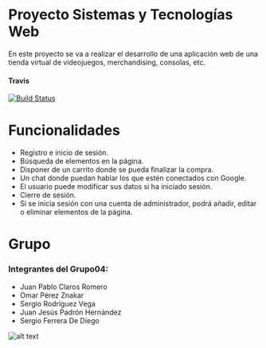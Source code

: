# Proyecto Sistemas y Tecnologías Web
En este proyecto se va a realizar el desarrollo de una aplicación web de una tienda virtual de videojuegos, merchandising, consolas, etc.

#### Travis
[![Build Status](https://travis-ci.org/SyTW12018/E04.svg?branch=master)](https://travis-ci.org/SyTW12018/E04)

# Funcionalidades
  - Registro e inicio de sesión.
  - Búsqueda de elementos en la página.
  - Disponer de un carrito donde se pueda finalizar la compra.
  - Un chat donde puedan hablar los que estén conectados con Google.
  - El usuario puede modificar sus datos si ha iniciado sesión.
  - Cierre de sesión.
  - Si se inicia sesión con una cuenta de administrador, podrá añadir, editar o eliminar elementos de la página.
# Grupo
### Integrantes del Grupo04:
  - Juan Pablo Claros Romero
  - Omar Pérez Znakar
  - Sergio Rodríguez Vega
  - Juan Jesús Padrón Hernández
  - Sergio Ferrera De Diego

![alt text](https://github.com/SyTW12018/E04/raw/master/app/src/public/img/Logotipo.png "Todo Juegos")
